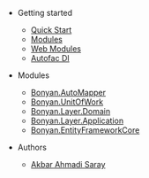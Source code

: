 ﻿<!-- markdownlint-disable first-line-h1 -->

- Getting started

  - [Quick Start](/getting-started/getting-started.md)
  - [Modules](/getting-started/module.md)
  - [Web Modules](/getting-started/web-module.md)
  - [Autofac DI](/getting-started/autofac.md)

- Modules
  - [Bonyan.AutoMapper](/frameworks/automapper.md)
  - [Bonyan.UnitOfWork](/frameworks/unitofworks.md)
  - [Bonyan.Layer.Domain](/frameworks/Bonyan.Layer.Domain/)
  - [Bonyan.Layer.Application](/frameworks/ddd-application.md)
  - [Bonyan.EntityFrameworkCore](/frameworks/entity_framework.md)
- Authors
  - [Akbar Ahmadi Saray](/akbar-ahmadi.md)